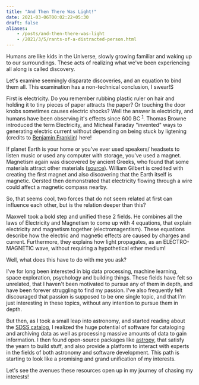 ```yaml
---
title: "And Then There Was Light!"
date: 2021-03-06T00:02:22+05:30
draft: false
aliases:
    - /posts/and-then-there-was-light
    - /2021/3/5/rants-of-a-distracted-person.html
---
```


Humans are like kids in the Universe, slowly growing familiar and waking up to our surroundings. These acts of realizing what we've been experiencing all along is called discovery. 

Let's examine seemingly disparate discoveries, and an equation to bind them all. This examination has a non-technical conclusion, I swear!S

First is electricity. Do you remember rubbing plastic ruler on hair and holding it to tiny pieces of paper attracts the paper? Or touching the door knobs sometimes causes electric shocks? Well the answer is electricity, and humans have been observing it's effects since 600 BC <sup>[1](https://www.universetoday.com/82402/who-discovered-electricity/)</sup>. Thomas Browne introduced the term Electricity, and Micheal Faraday "invented" ways to generating electric current without depending on being stuck by ligtening (credits to [Benjamin Franklin](https://www.universetoday.com/82402/who-discovered-electricity/)) here!

If planet Earth is your home or you've ever used speakers/ headsets to listen music or used any computer with storage, you've used a magnet. Magnetism again was discovered by ancient Greeks, who found that some materials attract other materials ([source](https://www.dowlingmagnets.com/blog/2016/who-discovered-the-very-first-magnet/)). William Gilbert is credited with creating the first magnet and also discovering that the Earth itself is magnetic. Oersted then demonstrated that electricity flowing through a wire could affect a magnetic compass nearby.

So, that seems cool, two forces that do not seem related at first can influence each other, but is the relation deeper than this?

Maxwell took a bold step and unified these 2 fields. He combines all the laws of Electricity and Magnetism to come up with 4 equations, that explain electricity and magnetism together (electromagentism). These equations describe how the electric and magnetic effects are caused by charges and current. Furthermore, they explains how light propagates, as an ELECTRO-MAGNETIC wave, without requiring a hypothetical ether medium! 

Well, what does this have to do with me you ask?

I've for long been interested in big data processing, machine learning, space exploration, psychology and building things. These fields have felt so unrelated, that I haven't been motivated to pursue any of them in depth, and have been forever struggling to find my passion. I've also frequently felt discouraged that passion is supposed to be one single topic, and that I'm just interesting in these topics, without any intention to pursue them in depth.

But then, as I took a small leap into astronomy, and started reading about the [SDSS catalog](https://www.sdss.org/dr16/), I realized the huge potential of software for cataloging and archiving data as well as processing massive amounts of data to gain information. I then found open-source packages like [astropy](https://www.astropy.org/), that satisfy the yearn to build stuff, and also provide a platform to interact with experts in the fields of both astronomy and software development. This path is starting to look like a promising and grand unification of my interests. 

Let's see the avenues these resources open up in my journey of chasing my interests!